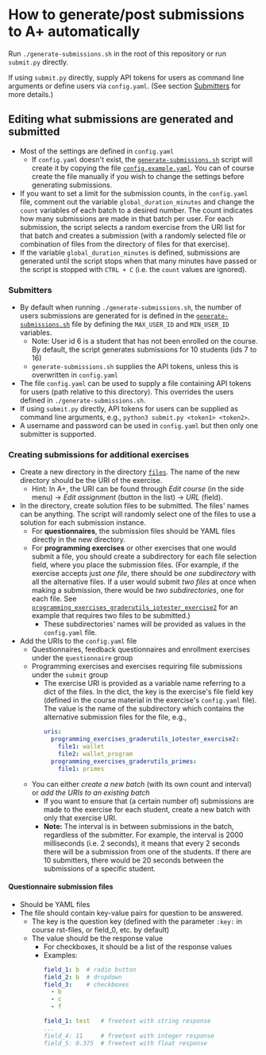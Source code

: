 # How to generate/post submissions to A+ automatically

Run `./generate-submissions.sh` in the root of this repository or run `submit.py` directly.

If using `submit.py` directly, supply API tokens for users as command line arguments or define users via `config.yaml`.
(See section [Submitters](#submitters) for more details.)

## Editing what submissions are generated and submitted

- Most of the settings are defined in `config.yaml`
  - If `config.yaml` doesn't exist, the [`generate-submissions.sh`](/generate-submissions.sh) script will create it by copying the file [`config.example.yaml`](config.example.yaml).
    You can of course create the file manually if you wish to change the settings before generating submissions.
- If you want to set a limit for the submission counts, in the `config.yaml` file, comment out the variable `global_duration_minutes` and change the `count` variables of each batch to a desired number.
  The count indicates how many submissions are made in that batch per user.
  For each submission, the script selects a random exercise from the URI list for that batch and creates a submission (with a randomly selected file or combination of files from the directory of files for that exercise).
- If the variable `global_duration_minutes` is defined, submissions are generated until the script stops when that many minutes have passed or the script is stopped with `CTRL + C` (i.e. the `count` values are ignored).

### Submitters

- By default when running `./generate-submissions.sh`, the number of users submissions are generated for is defined in the [`generate-submissions.sh`](/generate-submissions.sh) file by defining the `MAX_USER_ID` and `MIN_USER_ID` variables.
    - Note: User id 6 is a student that has not been enrolled on the course.
      By default, the script generates submissions for 10 students (ids 7 to 16)
    - `generate-submissions.sh` supplies the API tokens, unless this is overwritten in `config.yaml`
- The file `config.yaml` can be used to supply a file containing API tokens for users (path relative to this directory).
  This overrides the users defined in `./generate-submissions.sh`.
- If using `submit.py` directly, API tokens for users can be supplied as command line arguments, e.g., `python3 submit.py <token1> <token2>`.
- A username and password can be used in `config.yaml` but then only one submitter is supported.

### Creating submissions for additional exercises

- Create a new directory in the directory [`files`](files).
  The name of the new directory should be the URI of the exercise.
    - Hint: In A+, the URI can be found through *Edit course* (in the side menu) -> *Edit assignment* (button in the list) -> *URL* (field).
- In the directory, create solution files to be submitted.
  The files' names can be anything.
  The script will randomly select one of the files to use a solution for each submission instance.
  - For **questionnaires**, the submission files should be YAML files directly in the new directory.
  - For **programming exercises** or other exercises that one would submit a file, you should create a subdirectory for each file selection field, where you place the submission files.
  (For example, if the exercise accepts just *one file*, there should be *one subdirectory* with all the alternative files. If a user would submit *two files* at once when making a submission, there would be *two subdirectories*, one for each file. See [`programming_exercises_graderutils_iotester_exercise2`](files/programming_exercises_graderutils_iotester_exercise2) for an example that requires two files to be submitted.)
    - These subdirectories' names will be provided as values in the `config.yaml` file.
- Add the URIs to the `config.yaml` file
  - Questionnaires, feedback questionnaires and enrollment exercises under the `questionnaire` group
  - Programming exercises and exercises requiring file submissions under the `submit` group
    - The exercise URI is provided as a variable name referring to a dict of the files.
      In the dict, the key is the exercise's file field key (defined in the course material in the exercise's `config.yaml` file).
      The value is the name of the subdirectory which contains the alternative submission files for the file, e.g.,
        ```yaml
        uris:
          programming_exercises_graderutils_iotester_exercise2:
            file1: wallet
            file2: wallet_program
          programming_exercises_graderutils_primes:
            file1: primes
        ```
  - You can either *create a new batch* (with its own count and interval) or *add the URIs to an existing batch*
    - If you want to ensure that (a certain number of) submissions are made to the exercise for each student, create a new batch with only that exercise URI.
    - **Note:** The interval is in between submissions in the batch, regardless of the submitter.
      For example, the interval is 2000 milliseconds (i.e. 2 seconds), it means that every 2 seconds there will be a submission from one of the students.
      If there are 10 submitters, there would be 20 seconds between the submissions of a specific student.

#### Questionnaire submission files

- Should be YAML files
- The file should contain key-value pairs for question to be answered.
  - The key is the question key (defined with the parameter `:key:` in course rst-files, or field_0, etc. by default)
  - The value should be the response value
    - For checkboxes, it should be a list of the response values
    - Examples:
      ```yaml
      field_1: b  # radio button
      field_2: b  # dropdown
      field_3:    # checkboxes
        - b
        - c
        - f
      ```
      ```yaml
      field_1: test   # freetext with string response
      ...
      field_4: 11     # freetext with integer response
      field_5: 0.375  # freetext with float response
      ```
